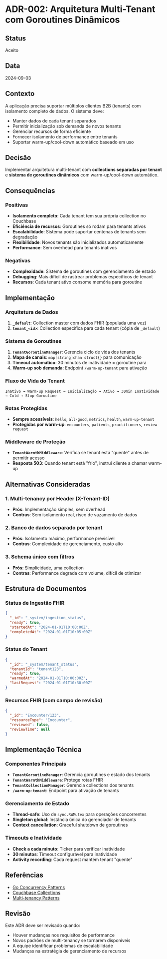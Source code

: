 # ADR-002: Arquitetura Multi-Tenant com Goroutines Dinâmicos

## Status
Aceito

## Data
2024-09-03

## Contexto
A aplicação precisa suportar múltiplos clientes B2B (tenants) com isolamento completo de dados. O sistema deve:

- Manter dados de cada tenant separados
- Permitir inicialização sob demanda de novos tenants
- Gerenciar recursos de forma eficiente
- Fornecer isolamento de performance entre tenants
- Suportar warm-up/cool-down automático baseado em uso

## Decisão
Implementar arquitetura multi-tenant com **collections separadas por tenant** e **sistema de goroutines dinâmicos** com warm-up/cool-down automático.

## Consequências

### Positivas
- **Isolamento completo**: Cada tenant tem sua própria collection no Couchbase
- **Eficiência de recursos**: Goroutines só rodam para tenants ativos
- **Escalabilidade**: Sistema pode suportar centenas de tenants sem degradação
- **Flexibilidade**: Novos tenants são inicializados automaticamente
- **Performance**: Sem overhead para tenants inativos

### Negativas
- **Complexidade**: Sistema de goroutines com gerenciamento de estado
- **Debugging**: Mais difícil de rastrear problemas específicos de tenant
- **Recursos**: Cada tenant ativo consome memória para goroutine

## Implementação

### Arquitetura de Dados
1. **`_default`**: Collection master com dados FHIR (populada uma vez)
2. **`tenant_<id>`**: Collection específica para cada tenant (cópia de `_default`)

### Sistema de Goroutines
1. **`TenantGoroutineManager`**: Gerencia ciclo de vida dos tenants
2. **Mapa de canais**: `map[string]chan struct{}` para comunicação
3. **Timeout automático**: 30 minutos de inatividade = goroutine para
4. **Warm-up sob demanda**: Endpoint `/warm-up-tenant` para ativação

### Fluxo de Vida do Tenant
```
Inativo → Warm-up Request → Inicialização → Ativo → 30min Inatividade → Cold → Stop Goroutine
```

### Rotas Protegidas
- **Sempre acessíveis**: `hello`, `all-good`, `metrics`, `health`, `warm-up-tenant`
- **Protegidas por warm-up**: `encounters`, `patients`, `practitioners`, `review-request`

### Middleware de Proteção
- **`TenantWarmthMiddleware`**: Verifica se tenant está "quente" antes de permitir acesso
- **Resposta 503**: Quando tenant está "frio", instrui cliente a chamar warm-up

## Alternativas Consideradas

### 1. Multi-tenancy por Header (X-Tenant-ID)
- **Prós**: Implementação simples, sem overhead
- **Contras**: Sem isolamento real, risco de vazamento de dados

### 2. Banco de dados separado por tenant
- **Prós**: Isolamento máximo, performance previsível
- **Contras**: Complexidade de gerenciamento, custo alto

### 3. Schema único com filtros
- **Prós**: Simplicidade, uma collection
- **Contras**: Performance degrada com volume, difícil de otimizar

## Estrutura de Documentos

### Status de Ingestão FHIR
```json
{
  "_id": "_system/ingestion_status",
  "ready": true,
  "startedAt": "2024-01-01T10:00:00Z",
  "completedAt": "2024-01-01T10:05:00Z"
}
```

### Status do Tenant
```json
{
  "_id": "_system/tenant_status",
  "tenantId": "tenant123",
  "ready": true,
  "warmedAt": "2024-01-01T10:00:00Z",
  "lastRequest": "2024-01-01T10:30:00Z"
}
```

### Recursos FHIR (com campo de revisão)
```json
{
  "_id": "Encounter/123",
  "resourceType": "Encounter",
  "reviewed": false,
  "reviewTime": null
}
```

## Implementação Técnica

### Componentes Principais
- **`TenantGoroutineManager`**: Gerencia goroutines e estado dos tenants
- **`TenantWarmthMiddleware`**: Protege rotas FHIR
- **`TenantCollectionManager`**: Gerencia collections dos tenants
- **`/warm-up-tenant`**: Endpoint para ativação de tenants

### Gerenciamento de Estado
- **Thread-safe**: Uso de `sync.RWMutex` para operações concorrentes
- **Singleton global**: Instância única do gerenciador de tenants
- **Context cancellation**: Graceful shutdown de goroutines

### Timeouts e Inatividade
- **Check a cada minuto**: Ticker para verificar inatividade
- **30 minutos**: Timeout configurável para inatividade
- **Activity recording**: Cada request mantém tenant "quente"

## Referências
- [Go Concurrency Patterns](https://golang.org/doc/effective_go.html#concurrency)
- [Couchbase Collections](https://docs.couchbase.com/server/current/learn/data/collections.html)
- [Multi-tenancy Patterns](https://martinfowler.com/articles/microservices.html#SharedData)

## Revisão
Este ADR deve ser revisado quando:
- Houver mudanças nos requisitos de performance
- Novos padrões de multi-tenancy se tornarem disponíveis
- A equipe identificar problemas de escalabilidade
- Mudanças na estratégia de gerenciamento de recursos
